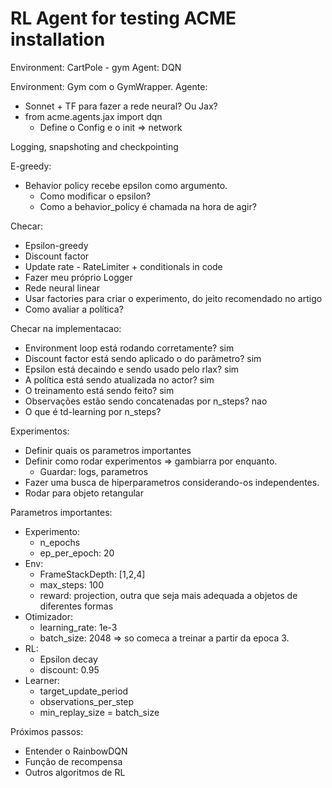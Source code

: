 # RL Agent for testing ACME installation

Environment: CartPole - gym
Agent: DQN


Environment: Gym com o GymWrapper.
Agente: 
- Sonnet + TF para fazer a rede neural? Ou Jax?
- from acme.agents.jax import dqn
    - Define o Config e o init => network

Logging, snapshoting and checkpointing

E-greedy:
- Behavior policy recebe epsilon como argumento.
    - Como modificar o epsilon?
    - Como a behavior_policy é chamada na hora de agir?

Checar:
- Epsilon-greedy
- Discount factor
- Update rate -  RateLimiter + conditionals in code
- Fazer meu próprio Logger
- Rede neural linear
- Usar factories para criar o experimento, do jeito recomendado no artigo
- Como avaliar a política?


Checar na implementacao:
- Environment loop está rodando corretamente? sim
- Discount factor está sendo aplicado o do parâmetro? sim
- Epsilon está decaindo e sendo usado pelo rlax? sim
- A política está sendo atualizada no actor? sim
- O treinamento está sendo feito? sim
- Observações estão sendo concatenadas por n_steps? nao
- O que é td-learning por n_steps? 

Experimentos:
- Definir quais os parametros importantes
- Definir como rodar experimentos => gambiarra por enquanto.
    - Guardar: logs, parametros
- Fazer uma busca de hiperparametros considerando-os independentes.
- Rodar para objeto retangular


Parametros importantes:
- Experimento:
    - n_epochs
    - ep_per_epoch: 20
- Env:
    - FrameStackDepth: [1,2,4]
    - max_steps: 100
    - reward: projection, outra que seja mais adequada a objetos de diferentes formas
- Otimizador:
    - learning_rate: 1e-3
    - batch_size: 2048 => so comeca a treinar a partir da epoca 3.
- RL:
    - Epsilon decay
    - discount: 0.95
- Learner:
    - target_update_period
    - observations_per_step
    - min_replay_size = batch_size

Próximos passos:
- Entender o RainbowDQN
- Função de recompensa
- Outros algoritmos de RL
